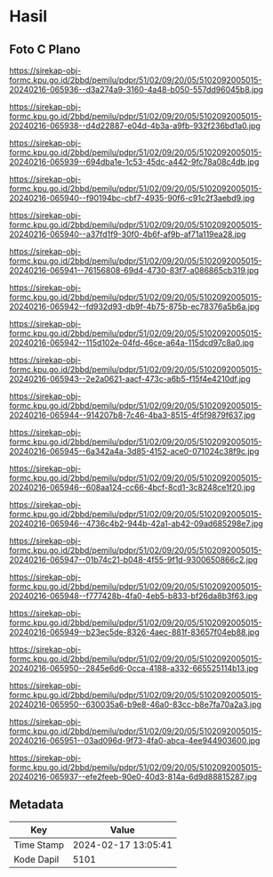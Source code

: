 # Hasil

## Foto C Plano

https://sirekap-obj-formc.kpu.go.id/2bbd/pemilu/pdpr/51/02/09/20/05/5102092005015-20240216-065936--d3a274a9-3160-4a48-b050-557dd96045b8.jpg

https://sirekap-obj-formc.kpu.go.id/2bbd/pemilu/pdpr/51/02/09/20/05/5102092005015-20240216-065938--d4d22887-e04d-4b3a-a9fb-932f236bd1a0.jpg

https://sirekap-obj-formc.kpu.go.id/2bbd/pemilu/pdpr/51/02/09/20/05/5102092005015-20240216-065939--694dba1e-1c53-45dc-a442-9fc78a08c4db.jpg

https://sirekap-obj-formc.kpu.go.id/2bbd/pemilu/pdpr/51/02/09/20/05/5102092005015-20240216-065940--f90194bc-cbf7-4935-90f6-c91c2f3aebd9.jpg

https://sirekap-obj-formc.kpu.go.id/2bbd/pemilu/pdpr/51/02/09/20/05/5102092005015-20240216-065940--a37fd1f9-30f0-4b6f-af9b-af71a119ea28.jpg

https://sirekap-obj-formc.kpu.go.id/2bbd/pemilu/pdpr/51/02/09/20/05/5102092005015-20240216-065941--76156808-69d4-4730-83f7-a086865cb319.jpg

https://sirekap-obj-formc.kpu.go.id/2bbd/pemilu/pdpr/51/02/09/20/05/5102092005015-20240216-065942--fd932d93-db9f-4b75-875b-ec78376a5b6a.jpg

https://sirekap-obj-formc.kpu.go.id/2bbd/pemilu/pdpr/51/02/09/20/05/5102092005015-20240216-065942--115d102e-04fd-46ce-a64a-115dcd97c8a0.jpg

https://sirekap-obj-formc.kpu.go.id/2bbd/pemilu/pdpr/51/02/09/20/05/5102092005015-20240216-065943--2e2a0621-aacf-473c-a6b5-f15f4e4210df.jpg

https://sirekap-obj-formc.kpu.go.id/2bbd/pemilu/pdpr/51/02/09/20/05/5102092005015-20240216-065944--914207b8-7c46-4ba3-8515-4f5f9879f637.jpg

https://sirekap-obj-formc.kpu.go.id/2bbd/pemilu/pdpr/51/02/09/20/05/5102092005015-20240216-065945--6a342a4a-3d85-4152-ace0-071024c38f9c.jpg

https://sirekap-obj-formc.kpu.go.id/2bbd/pemilu/pdpr/51/02/09/20/05/5102092005015-20240216-065946--608aa124-cc66-4bcf-8cd1-3c8248ce1f20.jpg

https://sirekap-obj-formc.kpu.go.id/2bbd/pemilu/pdpr/51/02/09/20/05/5102092005015-20240216-065946--4736c4b2-944b-42a1-ab42-09ad685298e7.jpg

https://sirekap-obj-formc.kpu.go.id/2bbd/pemilu/pdpr/51/02/09/20/05/5102092005015-20240216-065947--01b74c21-b048-4f55-9f1d-9300650866c2.jpg

https://sirekap-obj-formc.kpu.go.id/2bbd/pemilu/pdpr/51/02/09/20/05/5102092005015-20240216-065948--f777428b-4fa0-4eb5-b833-bf26da8b3f63.jpg

https://sirekap-obj-formc.kpu.go.id/2bbd/pemilu/pdpr/51/02/09/20/05/5102092005015-20240216-065949--b23ec5de-8326-4aec-881f-83657f04eb88.jpg

https://sirekap-obj-formc.kpu.go.id/2bbd/pemilu/pdpr/51/02/09/20/05/5102092005015-20240216-065950--2845e6d6-0cca-4188-a332-665525114b13.jpg

https://sirekap-obj-formc.kpu.go.id/2bbd/pemilu/pdpr/51/02/09/20/05/5102092005015-20240216-065950--630035a6-b9e8-46a0-83cc-b8e7fa70a2a3.jpg

https://sirekap-obj-formc.kpu.go.id/2bbd/pemilu/pdpr/51/02/09/20/05/5102092005015-20240216-065951--03ad096d-9f73-4fa0-abca-4ee944903600.jpg

https://sirekap-obj-formc.kpu.go.id/2bbd/pemilu/pdpr/51/02/09/20/05/5102092005015-20240216-065937--efe2feeb-90e0-40d3-814a-6d9d88815287.jpg


## Metadata

| Key        | Value               |
| ---------- | ------------------- |
| Time Stamp | 2024-02-17 13:05:41 |
| Kode Dapil | 5101                |



